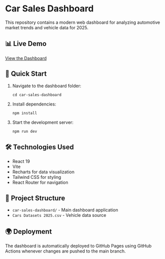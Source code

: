 # Car Sales Dashboard

This repository contains a modern web dashboard for analyzing automotive market trends and vehicle data for 2025.

## 📊 Live Demo

[View the Dashboard](https://abdullah-binmadhi.github.io/Car-Sales-Dashboard/)

## 🚀 Quick Start

1. Navigate to the dashboard folder:
   ```
   cd car-sales-dashboard
   ```

2. Install dependencies:
   ```
   npm install
   ```

3. Start the development server:
   ```
   npm run dev
   ```

## 🛠️ Technologies Used

- React 19
- Vite
- Recharts for data visualization
- Tailwind CSS for styling
- React Router for navigation

## 📁 Project Structure

- `car-sales-dashboard/` - Main dashboard application
- `Cars Datasets 2025.csv` - Vehicle data source

## 🌍 Deployment

The dashboard is automatically deployed to GitHub Pages using GitHub Actions whenever changes are pushed to the main branch.